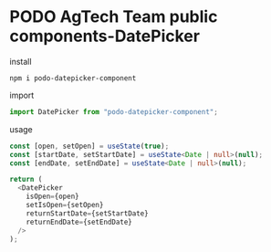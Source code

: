 # PODO AgTech Team public components-DatePicker

install

```
npm i podo-datepicker-component
```

import

```ts
import DatePicker from "podo-datepicker-component";
```

usage

```ts
const [open, setOpen] = useState(true);
const [startDate, setStartDate] = useState<Date | null>(null);
const [endDate, setEndDate] = useState<Date | null>(null);

return (
  <DatePicker
    isOpen={open}
    setIsOpen={setOpen}
    returnStartDate={setStartDate}
    returnEndDate={setEndDate}
  />
);
```
